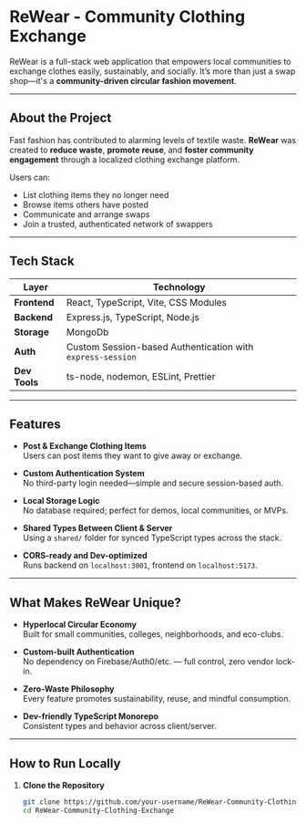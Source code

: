 #  ReWear - Community Clothing Exchange

ReWear is a full-stack web application that empowers local communities to exchange clothes easily, sustainably, and socially. It’s more than just a swap shop—it's a **community-driven circular fashion movement**.

---

##  About the Project

Fast fashion has contributed to alarming levels of textile waste. **ReWear** was created to **reduce waste**, **promote reuse**, and **foster community engagement** through a localized clothing exchange platform.

Users can:
-  List clothing items they no longer need
-  Browse items others have posted
-  Communicate and arrange swaps
-  Join a trusted, authenticated network of swappers

---

##  Tech Stack

| Layer        | Technology                                   |
|--------------|----------------------------------------------|
| **Frontend** | React, TypeScript, Vite, CSS Modules         |
| **Backend**  | Express.js, TypeScript, Node.js              |
| **Storage**  | MongoDb                                      |
| **Auth**     | Custom Session-based Authentication with `express-session` |
| **Dev Tools**| ts-node, nodemon, ESLint, Prettier           |

---

##  Features

-  **Post & Exchange Clothing Items**  
  Users can post items they want to give away or exchange.

-  **Custom Authentication System**  
  No third-party login needed—simple and secure session-based auth.

-  **Local Storage Logic**  
  No database required; perfect for demos, local communities, or MVPs.

-  **Shared Types Between Client & Server**  
  Using a `shared/` folder for synced TypeScript types across the stack.

-  **CORS-ready and Dev-optimized**  
  Runs backend on `localhost:3001`, frontend on `localhost:5173`.

---

##  What Makes ReWear Unique?

- **Hyperlocal Circular Economy**  
  Built for small communities, colleges, neighborhoods, and eco-clubs.

-  **Custom-built Authentication**  
  No dependency on Firebase/Auth0/etc. — full control, zero vendor lock-in.

-  **Zero-Waste Philosophy**  
  Every feature promotes sustainability, reuse, and mindful consumption.

-  **Dev-friendly TypeScript Monorepo**  
  Consistent types and behavior across client/server.

---

##  How to Run Locally

1. **Clone the Repository**

   ```bash
   git clone https://github.com/your-username/ReWear-Community-Clothing-Exchange.git
   cd ReWear-Community-Clothing-Exchange
